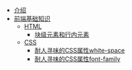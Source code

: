 * [介绍](README.md)
* [前端基础知识]()
    * [HTML]()
        * [块级元素和行内元素](块级元素和行内元素.md)
    * [CSS]()
        * [耐人寻味的CSS属性white-space](耐人寻味的CSS属性white-space.md)
        * [耐人寻味的CSS属性font-family](耐人寻味的CSS属性font-family.md)